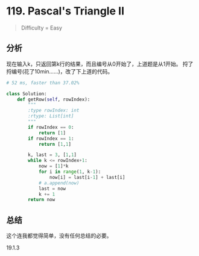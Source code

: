 # 119. Pascal's Triangle II
> Difficulty = Easy

## 分析

现在输入k，只返回第k行的结果，而且编号从0开始了，上道题是从1开始。
捋了捋编号(花了10min……)，改了下上道的代码。

```python
# 52 ms, faster than 37.02%

class Solution:
	def getRow(self, rowIndex):
		"""
		:type rowIndex: int
		:rtype: List[int]
		"""
		if rowIndex == 0:
			return [1]
		if rowIndex == 1:
			return [1,1]

		k, last = 3, [1,1]
		while k <= rowIndex+1:
			now = [1]*k
			for i in range(1, k-1):
				now[i] = last[i-1] + last[i]
			# a.append(now)
			last = now
			k += 1
		return now
```

## 总结
这个连我都觉得简单，没有任何总结的必要。

19.1.3